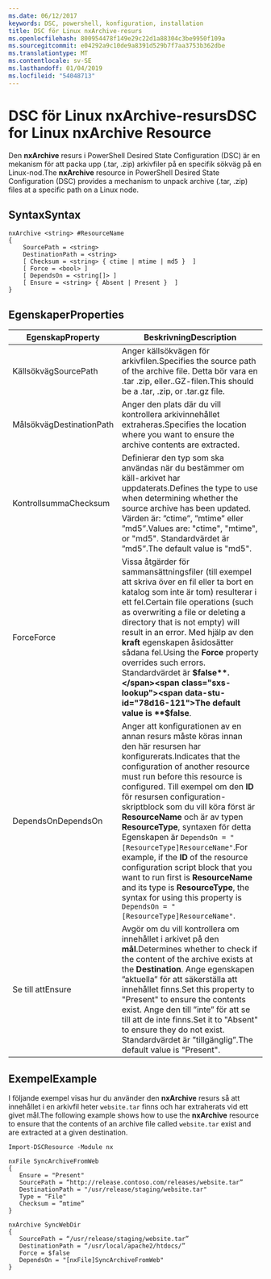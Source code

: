 ```yaml
---
ms.date: 06/12/2017
keywords: DSC, powershell, konfiguration, installation
title: DSC för Linux nxArchive-resurs
ms.openlocfilehash: 800954478f149e29c22d1a88304c3be9950f109a
ms.sourcegitcommit: e04292a9c10de9a8391d529b7f7aa3753b362dbe
ms.translationtype: MT
ms.contentlocale: sv-SE
ms.lasthandoff: 01/04/2019
ms.locfileid: "54048713"
---
```

# <a name="dsc-for-linux-nxarchive-resource"></a><span data-ttu-id="78d16-103">DSC för Linux nxArchive-resurs</span><span class="sxs-lookup"><span data-stu-id="78d16-103">DSC for Linux nxArchive Resource</span></span>

<span data-ttu-id="78d16-104">Den **nxArchive** resurs i PowerShell Desired State Configuration (DSC) är en mekanism för att packa upp (.tar, .zip) arkivfiler på en specifik sökväg på en Linux-nod.</span><span class="sxs-lookup"><span data-stu-id="78d16-104">The **nxArchive** resource in PowerShell Desired State Configuration (DSC) provides a mechanism to unpack archive (.tar, .zip) files at a specific path on a Linux node.</span></span>

## <a name="syntax"></a><span data-ttu-id="78d16-105">Syntax</span><span class="sxs-lookup"><span data-stu-id="78d16-105">Syntax</span></span>

```
nxArchive <string> #ResourceName
{
    SourcePath = <string>
    DestinationPath = <string>
    [ Checksum = <string> { ctime | mtime | md5 }  ]
    [ Force = <bool> ]
    [ DependsOn = <string[]> ]
    [ Ensure = <string> { Absent | Present }  ]
}
```

## <a name="properties"></a><span data-ttu-id="78d16-106">Egenskaper</span><span class="sxs-lookup"><span data-stu-id="78d16-106">Properties</span></span>

|  <span data-ttu-id="78d16-107">Egenskap</span><span class="sxs-lookup"><span data-stu-id="78d16-107">Property</span></span> |  <span data-ttu-id="78d16-108">Beskrivning</span><span class="sxs-lookup"><span data-stu-id="78d16-108">Description</span></span> |
|---|---|
| <span data-ttu-id="78d16-109">Källsökväg</span><span class="sxs-lookup"><span data-stu-id="78d16-109">SourcePath</span></span>| <span data-ttu-id="78d16-110">Anger källsökvägen för arkivfilen.</span><span class="sxs-lookup"><span data-stu-id="78d16-110">Specifies the source path of the archive file.</span></span> <span data-ttu-id="78d16-111">Detta bör vara en .tar .zip, eller..GZ-filen.</span><span class="sxs-lookup"><span data-stu-id="78d16-111">This should be a .tar, .zip, or .tar.gz file.</span></span> |
| <span data-ttu-id="78d16-112">Målsökväg</span><span class="sxs-lookup"><span data-stu-id="78d16-112">DestinationPath</span></span>| <span data-ttu-id="78d16-113">Anger den plats där du vill kontrollera arkivinnehållet extraheras.</span><span class="sxs-lookup"><span data-stu-id="78d16-113">Specifies the location where you want to ensure the archive contents are extracted.</span></span>|
| <span data-ttu-id="78d16-114">Kontrollsumma</span><span class="sxs-lookup"><span data-stu-id="78d16-114">Checksum</span></span>| <span data-ttu-id="78d16-115">Definierar den typ som ska användas när du bestämmer om käll-arkivet har uppdaterats.</span><span class="sxs-lookup"><span data-stu-id="78d16-115">Defines the type to use when determining whether the source archive has been updated.</span></span> <span data-ttu-id="78d16-116">Värden är: ”ctime”, ”mtime” eller ”md5”.</span><span class="sxs-lookup"><span data-stu-id="78d16-116">Values are: "ctime", "mtime", or "md5".</span></span> <span data-ttu-id="78d16-117">Standardvärdet är ”md5”.</span><span class="sxs-lookup"><span data-stu-id="78d16-117">The default value is "md5".</span></span>|
| <span data-ttu-id="78d16-118">Force</span><span class="sxs-lookup"><span data-stu-id="78d16-118">Force</span></span>| <span data-ttu-id="78d16-119">Vissa åtgärder för sammansättningsfiler (till exempel att skriva över en fil eller ta bort en katalog som inte är tom) resulterar i ett fel.</span><span class="sxs-lookup"><span data-stu-id="78d16-119">Certain file operations (such as overwriting a file or deleting a directory that is not empty) will result in an error.</span></span> <span data-ttu-id="78d16-120">Med hjälp av den **kraft** egenskapen åsidosätter sådana fel.</span><span class="sxs-lookup"><span data-stu-id="78d16-120">Using the **Force** property overrides such errors.</span></span> <span data-ttu-id="78d16-121">Standardvärdet är **$false**.</span><span class="sxs-lookup"><span data-stu-id="78d16-121">The default value is **$false**.</span></span>|
| <span data-ttu-id="78d16-122">DependsOn</span><span class="sxs-lookup"><span data-stu-id="78d16-122">DependsOn</span></span> | <span data-ttu-id="78d16-123">Anger att konfigurationen av en annan resurs måste köras innan den här resursen har konfigurerats.</span><span class="sxs-lookup"><span data-stu-id="78d16-123">Indicates that the configuration of another resource must run before this resource is configured.</span></span> <span data-ttu-id="78d16-124">Till exempel om den **ID** för resursen configuration-skriptblock som du vill köra först är **ResourceName** och är av typen **ResourceType**, syntaxen för detta Egenskapen är `DependsOn = "[ResourceType]ResourceName"`.</span><span class="sxs-lookup"><span data-stu-id="78d16-124">For example, if the **ID** of the resource configuration script block that you want to run first is **ResourceName** and its type is **ResourceType**, the syntax for using this property is `DependsOn = "[ResourceType]ResourceName"`.</span></span>|
| <span data-ttu-id="78d16-125">Se till att</span><span class="sxs-lookup"><span data-stu-id="78d16-125">Ensure</span></span>| <span data-ttu-id="78d16-126">Avgör om du vill kontrollera om innehållet i arkivet på den **mål**.</span><span class="sxs-lookup"><span data-stu-id="78d16-126">Determines whether to check if the content of the archive exists at the **Destination**.</span></span> <span data-ttu-id="78d16-127">Ange egenskapen ”aktuella” för att säkerställa att innehållet finns.</span><span class="sxs-lookup"><span data-stu-id="78d16-127">Set this property to "Present" to ensure the contents exist.</span></span> <span data-ttu-id="78d16-128">Ange den till ”inte” för att se till att de inte finns.</span><span class="sxs-lookup"><span data-stu-id="78d16-128">Set it to "Absent" to ensure they do not exist.</span></span> <span data-ttu-id="78d16-129">Standardvärdet är ”tillgänglig”.</span><span class="sxs-lookup"><span data-stu-id="78d16-129">The default value is "Present".</span></span>|

## <a name="example"></a><span data-ttu-id="78d16-130">Exempel</span><span class="sxs-lookup"><span data-stu-id="78d16-130">Example</span></span>

<span data-ttu-id="78d16-131">I följande exempel visas hur du använder den **nxArchive** resurs så att innehållet i en arkivfil heter `website.tar` finns och har extraherats vid ett givet mål.</span><span class="sxs-lookup"><span data-stu-id="78d16-131">The following example shows how to use the **nxArchive** resource to ensure that the contents of an archive file called `website.tar` exist and are extracted at a given destination.</span></span>

```
Import-DSCResource -Module nx

nxFile SyncArchiveFromWeb
{
   Ensure = "Present"
   SourcePath = “http://release.contoso.com/releases/website.tar”
   DestinationPath = "/usr/release/staging/website.tar"
   Type = "File"
   Checksum = “mtime”
}

nxArchive SyncWebDir
{
   SourcePath = “/usr/release/staging/website.tar”
   DestinationPath = “/usr/local/apache2/htdocs/”
   Force = $false
   DependsOn = "[nxFile]SyncArchiveFromWeb"
}
```